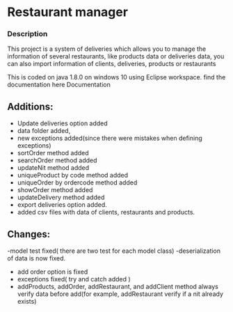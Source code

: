   # Restaurant manager 
  
### Description

This project is a system of deliveries which allows you to manage the information of several restaurants, like products data or deliveries data, you can also import information of clients, deliveries, products or restaurants

This is coded on java 1.8.0 on windows 10 using Eclipse workspace.
find the documentation here Documentation



## Additions:

- Update deliveries option added
- data folder added,
- new exceptions added(since there were mistakes when defining exceptions)
- sortOrder method added
- searchOrder method added
- updateNit method added
- uniqueProduct by code method added
- uniqueOrder by ordercode method added
- showOrder method added
- updateDelivery method added
- export deliveries option added.
- added csv files with data of clients, restaurants and products.

## Changes:

-model test fixed( there are two test for each model class)
-deserialization of data is now fixed.
- add order  option is fixed
- exceptions fixed( try and catch added )
- addProducts, addOrder, addRestaurant, and addClient method always verify data before add(for example, addRestaurant verify if a nit already exists) 



